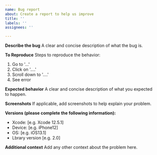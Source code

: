 ```yaml
---
name: Bug report
about: Create a report to help us improve
title: ''
labels: ''
assignees: ''

---
```


**Describe the bug**
A clear and concise description of what the bug is.

**To Reproduce**
Steps to reproduce the behavior:
1. Go to '...'
2. Click on '....'
3. Scroll down to '....'
4. See error

**Expected behavior**
A clear and concise description of what you expected to happen.

**Screenshots**
If applicable, add screenshots to help explain your problem.

**Versions (please complete the following information):**
- Xcode: [e.g. Xcode 12.5.1]
 - Device: [e.g. iPhone12]
 - OS: [e.g. iOS13.1]
 - Lbrary version [e.g. 2.0]

**Additional context**
Add any other context about the problem here.
